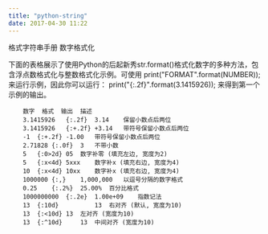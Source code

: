 ```yaml
---
title: "python-string"
date: 2017-04-30 11:22
---
```


格式字符串手册
数字格式化

下面的表格展示了使用Python的后起新秀str.format()格式化数字的多种方法，包含浮点数格式化与整数格式化示例。可使用 print("FORMAT".format(NUMBER)); 来运行示例，因此你可以运行： print("{:.2f}".format(3.1415926)); 来得到第一个示例的输出。

        数字	格式	输出	描述
        3.1415926	{:.2f}	3.14	保留小数点后两位
        3.1415926	{:+.2f}	+3.14	带符号保留小数点后两位
        -1	{:+.2f}	-1.00	带符号保留小数点后两位
        2.71828	{:.0f}	3	不带小数
        5	{:0>2d}	05	数字补零 (填充左边, 宽度为2)
        5	{:x<4d}	5xxx	数字补x (填充右边, 宽度为4)
        10	{:x<4d}	10xx	数字补x (填充右边, 宽度为4)
        1000000	{:,}	1,000,000	以逗号分隔的数字格式
        0.25	{:.2%}	25.00%	百分比格式
        1000000000	{:.2e}	1.00e+09	指数记法
        13	{:10d}	        13	右对齐 (默认, 宽度为10)
        13	{:<10d}	13	左对齐 (宽度为10)
        13	{:^10d}	    13	中间对齐 (宽度为10)
